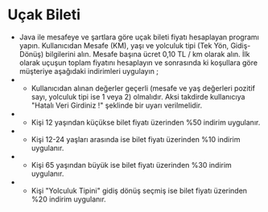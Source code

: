 # Uçak Bileti
* Java ile mesafeye ve şartlara göre uçak bileti fiyatı hesaplayan programı yapın. Kullanıcıdan Mesafe (KM), yaşı ve yolculuk tipi (Tek Yön, Gidiş-Dönüş) bilgilerini alın. Mesafe başına ücret 0,10 TL / km olarak alın. İlk olarak uçuşun toplam fiyatını hesaplayın ve sonrasında ki koşullara göre müşteriye aşağıdaki indirimleri uygulayın ;
* * Kullanıcıdan alınan değerler geçerli (mesafe ve yaş değerleri pozitif sayı, yolculuk tipi ise 1 veya 2) olmalıdır. Aksi takdirde kullanıcıya "Hatalı Veri Girdiniz !" şeklinde bir uyarı verilmelidir.
* * Kişi 12 yaşından küçükse bilet fiyatı üzerinden %50 indirim uygulanır.
* * Kişi 12-24 yaşları arasında ise bilet fiyatı üzerinden %10 indirim uygulanır.
* * Kişi 65 yaşından büyük ise bilet fiyatı üzerinden %30 indirim uygulanır.
* * Kişi "Yolculuk Tipini" gidiş dönüş seçmiş ise bilet fiyatı üzerinden %20 indirim uygulanır.
